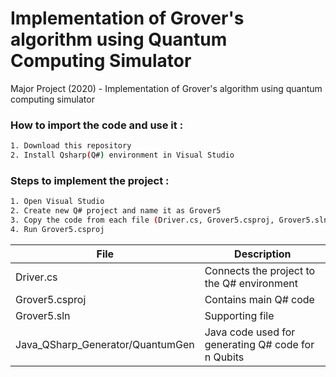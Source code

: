 # Implementation of Grover's algorithm using Quantum Computing Simulator
Major Project (2020) - Implementation of Grover's algorithm using quantum computing simulator

### How to import the code and use it :
```sh
1. Download this repository
2. Install Qsharp(Q#) environment in Visual Studio
```
### Steps to implement the project : 
```sh
1. Open Visual Studio
2. Create new Q# project and name it as Grover5
3. Copy the code from each file (Driver.cs, Grover5.csproj, Grover5.sln) into Grover5 folder
4. Run Grover5.csproj
```
| File | Description |
| -------- | -------- |
| Driver.cs | Connects the project to the Q# environment |
| Grover5.csproj | Contains main Q# code |
| Grover5.sln | Supporting file |
| Java_QSharp_Generator/QuantumGen | Java code used for generating Q# code for n Qubits |


